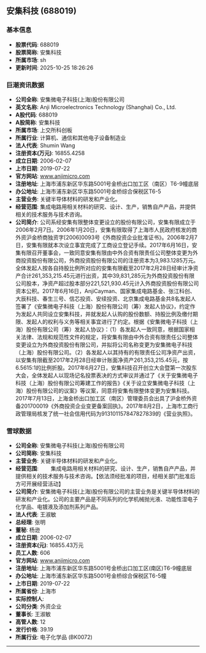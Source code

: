 ## 安集科技 (688019)

### 基本信息

- **股票代码**: 688019
- **股票简称**: 安集科技
- **所属市场**: sh
- **更新时间**: 2025-10-25 18:26:26

### 巨潮资讯数据

- **公司全称**: 安集微电子科技(上海)股份有限公司
- **英文名称**: Anji Microelectronics Technology (Shanghai) Co., Ltd.
- **A股代码**: 688019
- **A股简称**: 安集科技
- **所属市场**: 上交所科创板
- **所属行业**: 计算机、通信和其他电子设备制造业
- **法人代表**: Shumin Wang
- **注册资本(万元)**: 16855.4258
- **成立日期**: 2006-02-07
- **上市日期**: 2019-07-22
- **官方网站**: www.anjimicro.com
- **注册地址**: 上海市浦东新区华东路5001号金桥出口加工区（南区）T6-9幢底层
- **办公地址**: 上海市浦东新区华东路5001号金桥综合保税区T6-5
- **主营业务**: 关键半导体材料的研发和产业化。
- **经营范围**: 集成电路用相关材料的研究、设计、生产，销售自产产品，并提供相关的技术服务与技术咨询。
- **公司简介**: 公司系经安集有限整体变更设立的股份有限公司，安集有限成立于2006年2月7日。2006年1月20日，安集有限取得了上海市人民政府核发的商外资沪金桥商独资字[2006]0093号《外商投资企业批准证书》。2006年2月7日，安集有限就本次设立事宜完成了工商设立登记手续。2017年6月16日，安集有限召开董事会，一致同意安集有限由中外合资有限责任公司整体变更为外商投资股份有限公司，外商投资股份有限公司的注册资本为3,983.1285万元。全体发起人按各自持股比例所对应的安集有限截至2017年2月28日经审计净资产合计261,353,215.45元进行出资，其中39,831,285元为外商投资股份有限公司股本，净资产超过股本部分221,521,930.45元计入外商投资股份有限公司资本公积。2017年6月16日，AnjiCayman、国家集成电路基金、张江科创、大辰科技、春生三号、信芯投资、安续投资、北京集成电路基金共8名发起人签署了《安集微电子科技（上海）股份有限公司（筹）发起人协议》，约定作为发起人共同设立安集科技，并就发起人认购的股份数额、持股比例及缴付期限、发起人的权利与义务等相关事宜进行了约定。根据《安集微电子科技（上海）股份有限公司（筹）发起人协议》：（1）各发起人一致同意，根据国家相关法律、法规和规范性文件的规定，将安集有限由中外合资有限责任公司整体变更设立为外商投资股份有限公司，并拟将公司名称变更为安集微电子科技（上海）股份有限公司。（2）各发起人以其持有的有限责任公司净资产出资，以安集有限截至2017年2月28日经审计账面净资产261,353,215.45元，按6.5615:1的比例折股。2017年6月27日，安集科技召开创立大会暨第一次股东大会，全体发起人以现场记名投票表决的方式审议并通过了《关于安集微电子科技（上海）股份有限公司筹建工作的报告》《关于设立安集微电子科技（上海）股份有限公司的议案》等议案，同意将安集有限整体变更为安集科技。2017年7月13日，上海金桥出口加工区（南区）管理委员会出具了沪金桥外资备201700019《外商投资企业变更备案回执》。2017年8月2日，上海市工商行政管理局核发了统一社会信用代码为913101157847827839的《营业执照》。

### 雪球数据

- **公司全称**: 安集微电子科技(上海)股份有限公司
- **公司简称**: 安集科技
- **主营业务**: 关键半导体材料的研发和产业化。
- **经营范围**: 　　集成电路用相关材料的研究、设计、生产，销售自产产品，并提供相关的技术服务与技术咨询。【依法须经批准的项目，经相关部门批准后方可开展经营活动】
- **公司简介**: 安集微电子科技(上海)股份有限公司的主营业务是关键半导体材料的研发和产业化。公司的主要产品是不同系列的化学机械抛光液、功能性湿电子化学品、电镀液及添加剂系列产品。
- **法人代表**: 王淑敏
- **总经理**: 张明
- **董秘**: 杨逊
- **成立日期**: 2006-02-07
- **注册资本(元)**: 16855.43万元
- **员工人数**: 606
- **官方网站**: www.anjimicro.com
- **注册地址**: 上海市浦东新区华东路5001号金桥出口加工区(南区)T6-9幢底层
- **办公地址**: 上海市浦东新区华东路5001号金桥综合保税区T6-5幢
- **上市日期**: 2019-07-22
- **所属省份**: 上海市
- **实际控制人**: 
- **公司分类**: 外资企业
- **董事长**: 王淑敏
- **高管人数**: 12
- **发行价格**: 39.19
- **所属行业**: 电子化学品 (BK0072)

---